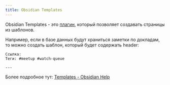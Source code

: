 ```yaml
---
title: Obsidian Templates
---
```


Obsidian Templates - это [плагин](./Obsidian.md#Obsidian%20plugins), который позволяет создавать страницы из шаблонов.

Например, если в базе данных будут храниться заметки по докладам, то можно создать шаблон, который будет содержать header:

```
Ссылка: 
Теги: #meetup #watch-queue 

---
```

Более подробное тут: [Templates - Obsidian Help](https://help.obsidian.md/Plugins/Templates)